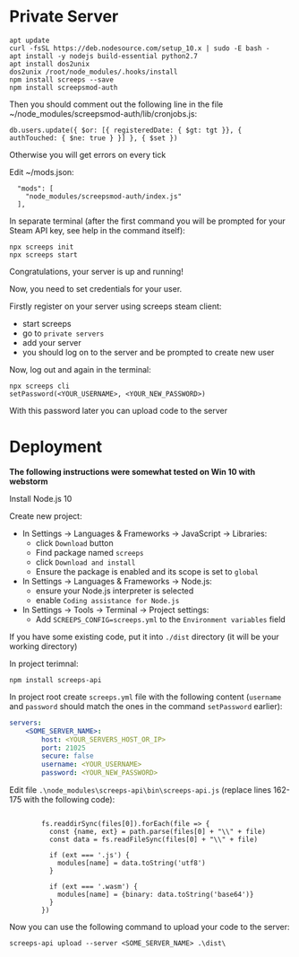 # Private Server

```
apt update
curl -fsSL https://deb.nodesource.com/setup_10.x | sudo -E bash -
apt install -y nodejs build-essential python2.7
apt install dos2unix
dos2unix /root/node_modules/.hooks/install
npm install screeps --save
npm install screepsmod-auth
```

Then you should comment out the following line in the file ~/node_modules/screepsmod-auth/lib/cronjobs.js:
```
db.users.update({ $or: [{ registeredDate: { $gt: tgt }}, { authTouched: { $ne: true } }] }, { $set })
```

Otherwise you will get errors on every tick

Edit ~/mods.json:
```
  "mods": [
    "node_modules/screepsmod-auth/index.js"
  ],
```

In separate terminal (after the first command you will be prompted for your Steam API key,
see help in the command itself):

```
npx screeps init
npx screeps start
```

Congratulations, your server is up and running!

Now, you need to set credentials for your user.

Firstly register on your server using screeps steam client:
- start screeps
- go to `private servers`
- add your server
- you should log on to the server and be prompted to create new user

Now, log out and again in the terminal:

```
npx screeps cli
setPassword(<YOUR_USERNAME>, <YOUR_NEW_PASSWORD>)
```

With this password later you can upload code to the server

# Deployment

**The following instructions were somewhat tested on Win 10 with webstorm**

Install Node.js 10

Create new project:
- In Settings -> Languages & Frameworks -> JavaScript -> Libraries:
  - click `Download` button
  - Find package named `screeps`
  - click `Download and install`
  - Ensure the package is enabled and its scope is set to `global`
- In Settings -> Languages & Frameworks -> Node.js:
  - ensure your Node.js interpreter is selected
  - enable `Coding assistance for Node.js`
- In Settings -> Tools -> Terminal -> Project settings:
  - Add `SCREEPS_CONFIG=screeps.yml` to the `Environment variables` field

If you have some existing code, put it into `./dist` directory (it will be your working directory)

In project terimnal:
```
npm install screeps-api
```

In project root create `screeps.yml` file with the following content (`username` and `password` should match the ones
in the command `setPassword` earlier):
```yaml
servers:
    <SOME_SERVER_NAME>:
        host: <YOUR_SERVERS_HOST_OR_IP>
        port: 21025
        secure: false
        username: <YOUR_USERNAME>
        password: <YOUR_NEW_PASSWORD>
```

Edit file `.\node_modules\screeps-api\bin\screeps-api.js` (replace lines 162-175 with the following code):
```

        fs.readdirSync(files[0]).forEach(file => {
          const {name, ext} = path.parse(files[0] + "\\" + file)
          const data = fs.readFileSync(files[0] + "\\" + file)
          
          if (ext === '.js') {
            modules[name] = data.toString('utf8')
          }

          if (ext === '.wasm') {
            modules[name] = {binary: data.toString('base64')}
          }
        })

```

Now you can use the following command to upload your code to the server:

`screeps-api upload --server <SOME_SERVER_NAME> .\dist\`

